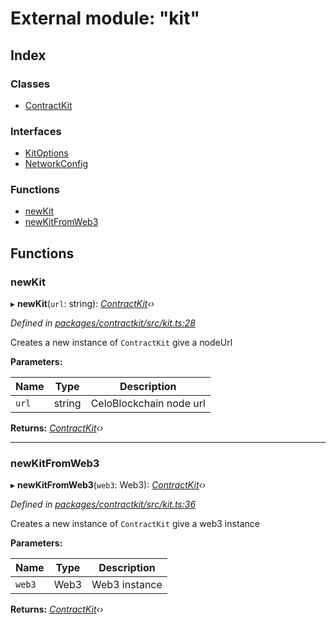 # External module: "kit"

## Index

### Classes

* [ContractKit](../classes/_kit_.contractkit.md)

### Interfaces

* [KitOptions](../interfaces/_kit_.kitoptions.md)
* [NetworkConfig](../interfaces/_kit_.networkconfig.md)

### Functions

* [newKit](_kit_.md#newkit)
* [newKitFromWeb3](_kit_.md#newkitfromweb3)

## Functions

###  newKit

▸ **newKit**(`url`: string): *[ContractKit](../classes/_kit_.contractkit.md)‹›*

*Defined in [packages/contractkit/src/kit.ts:28](https://github.com/celo-org/celo-monorepo/blob/06adf8b7a/packages/contractkit/src/kit.ts#L28)*

Creates a new instance of `ContractKit` give a nodeUrl

**Parameters:**

Name | Type | Description |
------ | ------ | ------ |
`url` | string | CeloBlockchain node url  |

**Returns:** *[ContractKit](../classes/_kit_.contractkit.md)‹›*

___

###  newKitFromWeb3

▸ **newKitFromWeb3**(`web3`: Web3): *[ContractKit](../classes/_kit_.contractkit.md)‹›*

*Defined in [packages/contractkit/src/kit.ts:36](https://github.com/celo-org/celo-monorepo/blob/06adf8b7a/packages/contractkit/src/kit.ts#L36)*

Creates a new instance of `ContractKit` give a web3 instance

**Parameters:**

Name | Type | Description |
------ | ------ | ------ |
`web3` | Web3 | Web3 instance  |

**Returns:** *[ContractKit](../classes/_kit_.contractkit.md)‹›*
